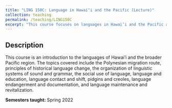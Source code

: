 ```yaml
---
title: "LING 150C: Language in Hawaiʻi and the Pacific (Lecture)"
collection: teaching
permalink: /teaching/LING150C
excerpt: "This course focuses on languages in Hawai’i and the Pacific and their relationships with culture, history, and the environment."
---
```


## Description
This course is an introduction to the languages of Hawai’i and the broader Pacific region.  The topics covered include the Polynesian migration route, principles of historical language change, the organization of linguistic systems of sound and grammar, the social use of language, language and education, language contact and shift, pidgins and creoles, language endangerment and documentation, and language maintenance and revitalization. 

**Semesters taught:** Spring 2022